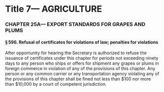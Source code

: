 
# Title 7— AGRICULTURE
### CHAPTER 25A— EXPORT STANDARDS FOR GRAPES AND PLUMS
#### § 596. Refusal of certificates for violations of law; penalties for violations

After opportunity for hearing the Secretary is authorized to refuse the issuance of certificates under this chapter for periods not exceeding ninety days to any person who ships or offers for shipment any grapes or plums in foreign commerce in violation of any of the provisions of this chapter. Any person or any common carrier or any transportation agency violating any of the provisions of this chapter shall be fined not less than $100 nor more than $10,000 by a court of competent jurisdiction.
